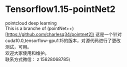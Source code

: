 # Tensorflow1.15-pointNet2
pointcloud  deep learning\
This is a branche of (pointNet++)[https://github.com/charlesq34/pointnet2]\
这是一个针对cuda10.0,tensorflow-gpu1.15的版本，对源代码进行了更改\
测试，可用。\
欢迎大家使用和维护。\
联系方式微信：ｚ15628068785\
